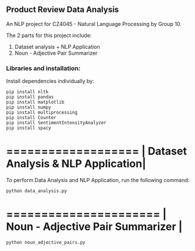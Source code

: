 ## Product Review Data Analysis

An NLP project for CZ4045 - Natural Language Processing by Group 10.

The 2 parts for this project include:
1. Dataset analysis + NLP Application
2. Noun - Adjective Pair Summarizer

### Libraries and installation:

Install dependencies individually by:
```
pip install nltk
pip install pandas
pip install matplotlib
pip install numpy
pip install multiprocessing
pip install Counter
pip install SentimentIntensityAnalyzer
pip install spacy

```

 ===================
| Dataset Analysis & NLP Application|
 ===================

To perform Data Analysis and NLP Application, run the following command:

```
python data_analysis.py
```

 ======================
| Noun - Adjective Pair Summarizer |
 ======================
```
python noun_adjective_pairs.py
```
